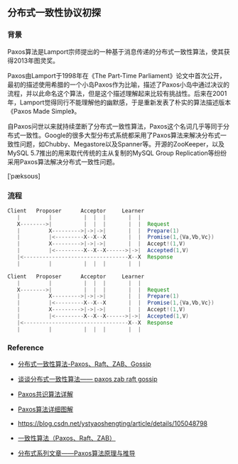 ## 分布式一致性协议初探

### 背景

Paxos算法是Lamport宗师提出的一种基于消息传递的分布式一致性算法，使其获得2013年图灵奖。

Paxos由Lamport于1998年在《The Part-Time Parliament》论文中首次公开，最初的描述使用希腊的一个小岛Paxos作为比喻，描述了Paxos小岛中通过决议的流程，并以此命名这个算法，但是这个描述理解起来比较有挑战性。后来在2001年，Lamport觉得同行不能理解他的幽默感，于是重新发表了朴实的算法描述版本《Paxos Made Simple》。

自Paxos问世以来就持续垄断了分布式一致性算法，Paxos这个名词几乎等同于分布式一致性。Google的很多大型分布式系统都采用了Paxos算法来解决分布式一致性问题，如Chubby、Megastore以及Spanner等。开源的ZooKeeper，以及MySQL 5.7推出的用来取代传统的主从复制的MySQL Group Replication等纷纷采用Paxos算法解决分布式一致性问题。





[ˈpæksoʊs]











### 流程

```java
Client   Proposer      Acceptor     Learner
   |         |          |  |  |       |  |
   X-------->|          |  |  |       |  |  Request
   |         X--------->|->|->|       |  |  Prepare(1)
   |         |<---------X--X--X       |  |  Promise(1,{Va,Vb,Vc})
   |         X--------->|->|->|       |  |  Accept!(1,V)
   |         |<---------X--X--X------>|->|  Accepted(1,V)
   |<---------------------------------X--X  Response
   |         |          |  |  |       |  |
```





```java
Client   Proposer      Acceptor     Learner
   |         |          |  |  |       |  |
   X-------->|          |  |  |       |  |  Request
   |         X--------->|->|->|       |  |  Prepare(1)
   |         |<---------X--X--X       |  |  Promise(1,{Va,Vb,Vc})
   |         X--------->|->|->|       |  |  Accept!(1,V)
   |         |<---------X--X--X------>|->|  Accepted(1,V)
   |<---------------------------------X--X  Response
   |         |          |  |  |       |  |
```











### Reference

- [分布式一致性算法-Paxos、Raft、ZAB、Gossip](https://zhuanlan.zhihu.com/p/130332285)

- [谈谈分布式一致性算法—— paxos zab raft gossip](https://segmentfault.com/a/1190000038671078)

- [Paxos共识算法详解](https://segmentfault.com/a/1190000018844326)
- [Paxos算法详细图解](https://blog.51cto.com/u_12615191/2086264)

- https://blog.csdn.net/ystyaoshengting/article/details/105048798
- [一致性算法（Paxos、Raft、ZAB）](https://www.bilibili.com/video/BV1TW411M7Fx?from=search&seid=12869954421071795743)

- [分布式系列文章——Paxos算法原理与推导](https://www.cnblogs.com/linbingdong/p/6253479.html)
